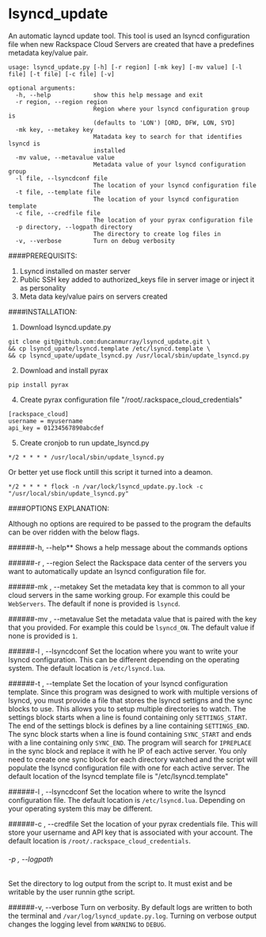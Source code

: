 lsyncd_update
=============

An automatic layncd update tool. This tool is used an lsyncd configuration file when new Rackspace Cloud Servers are created that have a predefines metadata key/value pair. 

```
usage: lsyncd_update.py [-h] [-r region] [-mk key] [-mv value] [-l file] [-t file] [-c file] [-v]

optional arguments:
  -h, --help            show this help message and exit
  -r region, --region region
                        Region where your lsyncd configuration group is
                        (defaults to 'LON') [ORD, DFW, LON, SYD]
  -mk key, --metakey key
                        Matadata key to search for that identifies lsyncd is
                        installed
  -mv value, --metavalue value
                        Metadata value of your lsyncd configuration group
  -l file, --lsyncdconf file
                        The location of your lsyncd configuration file
  -t file, --template file
                        The location of your lsyncd configuration template
  -c file, --credfile file
                        The location of your pyrax configuration file
  -p directory, --logpath directory
                        The directory to create log files in
  -v, --verbose         Turn on debug verbosity
```

####PREREQUISITS:

1. Lsyncd installed on master server
2. Public SSH key added to authorized_keys file in server image or inject it as personality
3. Meta data key/value pairs on servers created

####INSTALLATION:

1. Download lsyncd.update.py
```
git clone git@github.com:duncanmurray/lsyncd_update.git \
&& cp lsyncd_upate/lsyncd.template /etc/lsyncd.template \
&& cp lsyncd_upate/update_lsyncd.py /usr/local/sbin/update_lsyncd.py
```

2. Download and install pyrax
```
pip install pyrax
```
4. Create pyrax configuration file "/root/.rackspace_cloud_credentials" 
```
[rackspace_cloud]
username = myusername
api_key = 01234567890abcdef
```
5. Create cronjob to run update_lsyncd.py
```
*/2 * * * * /usr/local/sbin/update_lsyncd.py
```
Or better yet use flock untill this script it turned into a deamon. 
```
*/2 * * * * flock -n /var/lock/lsyncd_update.py.lock -c "/usr/local/sbin/update_lsyncd.py"
```
        
####OPTIONS EXPLANATION:

Although no options are required to be passed to the program the defaults can be over ridden with the below flags.


######-h, --help**
Shows a help message about the commands options
    
######-r <region>, --region <region>
Select the Rackspace data center of the servers you want to automatically update an lsyncd configuration file for.
    
######-mk <key>, --metakey <key>
Set the metadata key that is common to all your cloud servers in the same working group. For example this could be `WebServers`. The default if none is provided is `lsyncd`.

######-mv <value>, --metavalue <value>
Set the metadata value that is paired with the key that you provided. For example this could be `lsyncd_ON`. The default value if none is provided is `1`.
    
######-l <file>, --lsyncdconf <file>
Set the location where you want to write your lsyncd configuration. This can be different depending on the operating system. The default location is `/etc/lsyncd.lua`.
    
######-t <file>, --template <file>
Set the location of your lsyncd configuration template. Since this program was designed to work with multiple versions of lsyncd, you must provide a file that stores the lsyncd settigns and the sync blocks to use. This allows you to setup multiple directories to watch. The settings block starts when a line is found containing only `SETTINGS_START`. The end of the settings block is defines by a line containing `SETTINGS_END`. The sync block starts when a line is found containing `SYNC_START` and ends with a line containing only `SYNC_END`. The program will search for `IPREPLACE` in the sync block and replace it with he IP of each active server. You only need to create one sync block for each directory watched and the script will populate the lsyncd configuration file with one for each active server. The default location of the lsyncd template file is "/etc/lsyncd.template"

######-l <file>, --lsyncdconf <file>
Set the location where to write the lsyncd configuration file. The default location is `/etc/lsyncd.lua`. Depending on your operating system this may be different.
    
######-c <file>, --credfile <file>
Set the location of your pyrax credentials file. This will store your username and API key that is associated with your account. The default location is `/root/.rackspace_cloud_credentials`.

###### -p <directory>, --logpath <directory>
Set the directory to log output from the script to. It must exist and be writable by the user runnin gthe script.
    
######-v, --verbose
Turn on verbosity. By default logs are written to both the terminal and `/var/log/lsyncd_update.py.log`. Turning on verbose output changes the logging level from `WARNING` to `DEBUG`.
